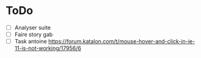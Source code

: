 # ToDo

- [ ] Analyser suite
- [ ] Faire story gab
- [ ] Task antoine
    https://forum.katalon.com/t/mouse-hover-and-click-in-ie-11-is-not-working/17956/6